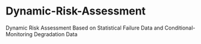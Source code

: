 # Dynamic-Risk-Assessment
Dynamic Risk Assessment Based on Statistical Failure Data and Conditional-Monitoring Degradation Data

